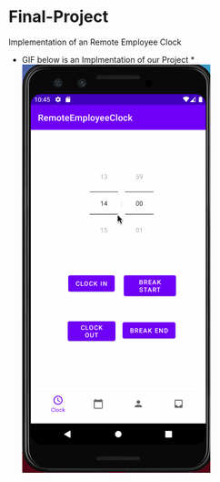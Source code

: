 # Final-Project
Implementation of an Remote Employee Clock
* GIF below is an Implmentation of our Project
*<img src='https://github.com/Remote-Employee-Clock-App/Final-Project/blob/main/458_project.gif' />
